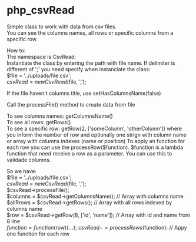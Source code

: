 # php_csvRead
Simple class to work with data from csv files.  
You can see the columns names, all rows or specific columns from a specific row.

How to:  
The namespace is CsvRead;  
Instantiate the class by entering the path with file name. If delimiter is different of ';' you need specify when instanciate the class:  
 $file = '../uploads/file.csv';  
 $csvRead = new CsvRead($file, ',');  
 
If the file haven't columns title, use setHasColumnsName(false)  

Call the processFile() method to create data from file

To see columns names: getColumnsName()  
To see all rows: getRows()  
To see a specific row: getRow(2, ['someColumn', 'otherColumn']) where you inform the number of row and optionally one strign with column name or array with columns indexes (name or position)
To apply an function for each row you can use the processRow($function). $function is a lambda function that need receive a row as a parameter. You can use this to validade columns.

So we have:  
 $file = '../uploads/file.csv';   
 $csvRead = new CsvRead($file, ',');  
 $csvRead->processFile();  
 $columns = $csvRead->getColumnsName(); // Array with columns name  
 $allRrows = $csvRead->getRows(); // Array with all rows indexed by columns name  
 $row = $csvRead->getRow(8, ['id', 'name']); // Array with id and name from 8 line  
 $function = function($row){...};
 $csvRead->processRows($function); // Appy one function for each row
 
